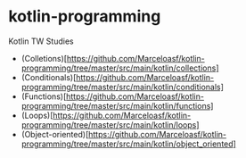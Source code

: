 # kotlin-programming
Kotlin TW Studies

- (Colletions)[https://github.com/Marceloasf/kotlin-programming/tree/master/src/main/kotlin/collections]
- (Conditionals)[https://github.com/Marceloasf/kotlin-programming/tree/master/src/main/kotlin/conditionals]
- (Functions)[https://github.com/Marceloasf/kotlin-programming/tree/master/src/main/kotlin/functions]
- (Loops)[https://github.com/Marceloasf/kotlin-programming/tree/master/src/main/kotlin/loops]
- (Object-oriented)[https://github.com/Marceloasf/kotlin-programming/tree/master/src/main/kotlin/object_oriented]

